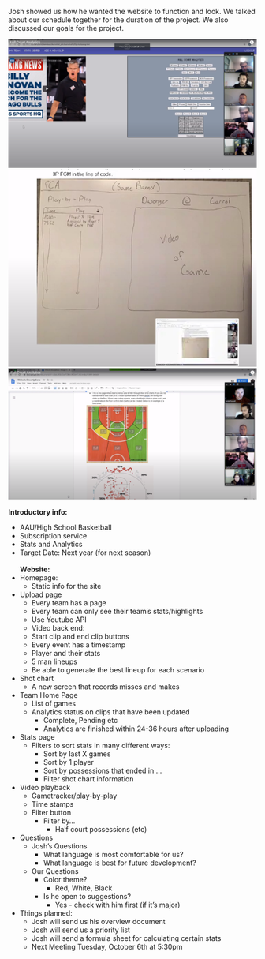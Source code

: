 Josh showed us how he wanted the website to function and look. We talked about our schedule together for the duration of the project. We also discussed our goals for the project. 

![Back End Artifact](BackEndPage.png)
![Play by Play Page](PlayByPlayView.png)
![Shot Chart](ShotChart.png)


<strong>Introductory info:</strong>
- AAU/High School Basketball
- Subscription service
- Stats and Analytics
- Target Date: Next year (for next season)<br><br>
<strong>Website:</strong>
- Homepage:
  - Static info for the site
- Upload page
  - Every team has a page
  - Every team can only see their team’s stats/highlights
  - Use Youtube API
  - Video back end:
   - Start clip and end clip buttons
   - Every event has a timestamp
   - Player and their stats
   - 5 man lineups
    - Be able to generate the best lineup for each scenario
 - Shot chart
   - A new screen that records misses and makes
 - Team Home Page
   - List of games
   - Analytics status on clips that have been updated
     - Complete, Pending etc
     - Analytics are finished within 24-36 hours after uploading
 - Stats page
   - Filters to sort stats in many different ways:
     - Sort by last X games
     - Sort by 1 player
     - Sort by possessions that ended in …
     - Filter shot chart information
 - Video playback
   - Gametracker/play-by-play
   - Time stamps
   - Filter button
     - Filter by…
       - Half court possessions (etc)
 - Questions
   - Josh’s Questions
     - What language is most comfortable for us?
     - What language is best for future development?
   - Our Questions
     - Color theme?
       - Red, White, Black
     - Is he open to suggestions?
       - Yes - check with him first (if it’s major)
 - Things planned:
   - Josh will send us his overview document
   - Josh will send us a priority list
   - Josh will send a formula sheet for calculating certain stats
   - Next Meeting Tuesday, October 6th at 5:30pm



